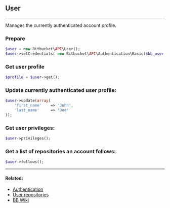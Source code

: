 ## User

----
Manages the currently authenticated account profile.

### Prepare
```php
$user = new Bitbucket\API\User();
$user->setCredentials( new Bitbucket\API\Authentication\Basic($bb_user, $bb_pass) );
```

### Get user profile
```php
$profile = $user->get();
```

### Update currently authenticated user profile:
```php
$user->update(array(
    'first_name'    => 'John',
    'last_name'     => 'Doe'
));
```

### Get user privileges:
```php
$user->privileges();
```

### Get a list of repositories an account follows:
```php
$user->follows();
```

----

#### Related:
  * [Authentication](authentication.md)
  * [User repositories](user/repositories.md)
  * [BB Wiki](https://confluence.atlassian.com/display/BITBUCKET/user+Endpoint#userEndpoint-Overview)
